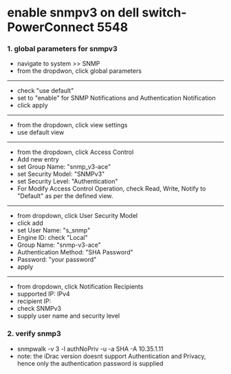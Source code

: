 # enable snmpv3 on dell switch-PowerConnect 5548
### 1. global parameters for snmpv3
- navigate to system >> SNMP 
- from the dropdwon, click global parameters
--------------------------------------------------
- check "use default"
- set to "enable" for SNMP Notifications and Authentication Notification
- click apply
--------------------------------------------------
- from the dropdown, click view settings
- use default view
--------------------------------------------------
- from the dropdown, click Access Control
- Add new entry
- set Group Name: "snmp_v3-ace"
- set Security Model: "SNMPv3"
- set Security Level: "Authentication"
- For Modify Access Control Operation, check Read, Write, Notify to "Default" as per the defined view.
--------------------------------------------------
- from dropdown, click User Security Model
- click add
- set User Name: "s_snmp"
- Engine ID: check "Local"
- Group Name: "snmp-v3-ace"
- Authentication Method: "SHA Password"
- Password: "your password"
- apply
----------------------------------------------------
- from dropdown, click Notification Recipients
- supported IP: IPv4
- recipient IP: 
- check SNMPv3
- supply user name and security level
### 2. verify snmp3
- snmpwalk -v 3 -l authNoPriv -u <username> -a SHA -A <password> 10.35.1.11
- note: the iDrac version doesnt support Authentication and Privacy, hence only the authentication password is supplied
